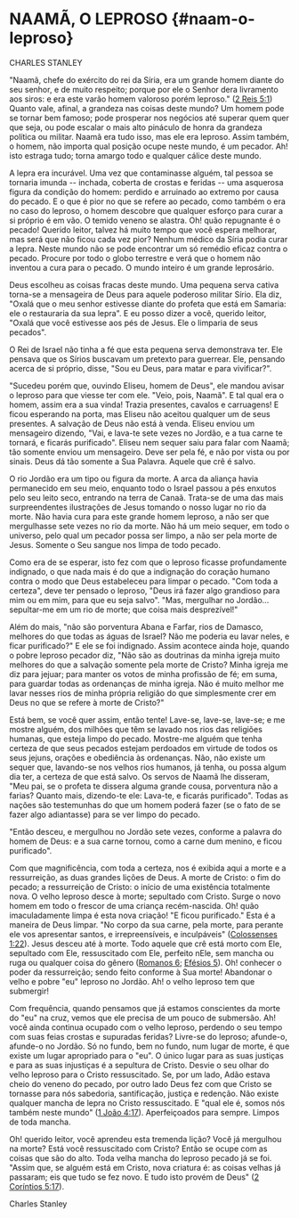 # NAAMÃ, O LEPROSO {#naam-o-leproso}

CHARLES STANLEY

&quot;Naamã, chefe do exército do rei da Síria, era um grande homem diante do seu senhor, e de muito respeito; porque por ele o Senhor dera livramento aos siros: e era este varão homem valoroso porém leproso.&quot; ([2 Reis 5:1](http://bibliaonline.com.br/acf/2rs/5/1)) Quanto vale, afinal, a grandeza nas coisas deste mundo? Um homem pode se tornar bem famoso; pode prosperar nos negócios até superar quem quer que seja, ou pode escalar o mais alto pináculo de honra da grandeza política ou militar. Naamã era tudo isso, mas ele era leproso. Assim também, o homem, não importa qual posição ocupe neste mundo, é um pecador. Ah! isto estraga tudo; torna amargo todo e qualquer cálice deste mundo.

A lepra era incurável. Uma vez que contaminasse alguém, tal pessoa se tornaria imunda -- inchada, coberta de crostas e feridas -- uma asquerosa figura da condição do homem: perdido e arruinado ao extremo por causa do pecado. E o que é pior no que se refere ao pecado, como também o era no caso do leproso, o homem descobre que qualquer esforço para curar a si próprio é em vão. O temido veneno se alastra. Oh! quão repugnante é o pecado! Querido leitor, talvez há muito tempo que você espera melhorar, mas será que não ficou cada vez pior? Nenhum médico da Síria podia curar a lepra. Neste mundo não se pode encontrar um só remédio eficaz contra o pecado. Procure por todo o globo terrestre e verá que o homem não inventou a cura para o pecado. O mundo inteiro é um grande leprosário.

Deus escolheu as coisas fracas deste mundo. Uma pequena serva cativa torna-se a mensageira de Deus para aquele poderoso militar Sírio. Ela diz, &quot;Oxalá que o meu senhor estivesse diante do profeta que está em Samaria: ele o restauraria da sua lepra&quot;. E eu posso dizer a você, querido leitor, &quot;Oxalá que você estivesse aos pés de Jesus. Ele o limparia de seus pecados&quot;.

O Rei de Israel não tinha a fé que esta pequena serva demonstrava ter. Ele pensava que os Sírios buscavam um pretexto para guerrear. Ele, pensando acerca de si próprio, disse, &quot;Sou eu Deus, para matar e para vivificar?&quot;.

&quot;Sucedeu porém que, ouvindo Eliseu, homem de Deus&quot;, ele mandou avisar o leproso para que viesse ter com ele. &quot;Veio, pois, Naamã&quot;. E tal qual era o homem, assim era a sua vinda! Trazia presentes, cavalos e carruagens! E ficou esperando na porta, mas Eliseu não aceitou qualquer um de seus presentes. A salvação de Deus não está à venda. Eliseu enviou um mensageiro dizendo, &quot;Vai, e lava-te sete vezes no Jordão, e a tua carne te tornará, e ficarás purificado&quot;. Eliseu nem sequer saiu para falar com Naamã; tão somente enviou um mensageiro. Deve ser pela fé, e não por vista ou por sinais. Deus dá tão somente a Sua Palavra. Aquele que crê é salvo.

O rio Jordão era um tipo ou figura da morte. A arca da aliança havia permanecido em seu meio, enquanto todo o Israel passou a pés enxutos pelo seu leito seco, entrando na terra de Canaã. Trata-se de uma das mais surpreendentes ilustrações de Jesus tomando o nosso lugar no rio da morte. Não havia cura para este grande homem leproso, a não ser que mergulhasse sete vezes no rio da morte. Não há um meio sequer, em todo o universo, pelo qual um pecador possa ser limpo, a não ser pela morte de Jesus. Somente o Seu sangue nos limpa de todo pecado.

Como era de se esperar, isto fez com que o leproso ficasse profundamente indignado, o que nada mais é do que a indignação do coração humano contra o modo que Deus estabeleceu para limpar o pecado. &quot;Com toda a certeza&quot;, deve ter pensado o leproso, &quot;Deus irá fazer algo grandioso para mim ou em mim, para que eu seja salvo&quot;. &quot;Mas, mergulhar no Jordão... sepultar-me em um rio de morte; que coisa mais desprezível!&quot;

Além do mais, &quot;não são porventura Abana e Farfar, rios de Damasco, melhores do que todas as águas de Israel? Não me poderia eu lavar neles, e ficar purificado?&quot; E ele se foi indignado. Assim acontece ainda hoje, quando o pobre leproso pecador diz, &quot;Não são as doutrinas da minha igreja muito melhores do que a salvação somente pela morte de Cristo? Minha igreja me diz para jejuar; para manter os votos de minha profissão de fé; em suma, para guardar todas as ordenanças de minha igreja. Não é muito melhor me lavar nesses rios de minha própria religião do que simplesmente crer em Deus no que se refere à morte de Cristo?&quot;

Está bem, se você quer assim, então tente! Lave-se, lave-se, lave-se; e me mostre alguém, dos milhões que têm se lavado nos rios das religiões humanas, que esteja limpo do pecado. Mostre-me alguém que tenha certeza de que seus pecados estejam perdoados em virtude de todos os seus jejuns, orações e obediência às ordenanças. Não, não existe um sequer que, lavando-se nos velhos rios humanos, já tenha, ou possa algum dia ter, a certeza de que está salvo. Os servos de Naamã lhe disseram, &quot;Meu pai, se o profeta te dissera alguma grande cousa, porventura não a farias? Quanto mais, dizendo-te ele: Lava-te, e ficarás purificado&quot;. Todas as nações são testemunhas do que um homem poderá fazer (se o fato de se fazer algo adiantasse) para se ver limpo do pecado.

&quot;Então desceu, e mergulhou no Jordão sete vezes, conforme a palavra do homem de Deus: e a sua carne tornou, como a carne dum menino, e ficou purificado&quot;.

Com que magnificência, com toda a certeza, nos é exibida aqui a morte e a ressurreição, as duas grandes lições de Deus. A morte de Cristo: o fim do pecado; a ressurreição de Cristo: o início de uma existência totalmente nova. O velho leproso desce à morte; sepultado com Cristo. Surge o novo homem em todo o frescor de uma criança recém-nascida. Oh! quão imaculadamente limpa é esta nova criação! &quot;E ficou purificado.&quot; Esta é a maneira de Deus limpar. &quot;No corpo da sua carne, pela morte, para perante ele vos apresentar santos, e irrepreensíveis, e inculpáveis&quot; ([Colossenses 1:22](http://bibliaonline.com.br/acf/cl/1/22)). Jesus desceu até à morte. Todo aquele que crê está morto com Ele, sepultado com Ele, ressuscitado com Ele, perfeito nEle, sem mancha ou ruga ou qualquer coisa do gênero ([Romanos 6](http://bibliaonline.com.br/acf/rm/6); [Efésios 5](http://bibliaonline.com.br/acf/ef/5)). Oh! conhecer o poder da ressurreição; sendo feito conforme à Sua morte! Abandonar o velho e pobre &quot;eu&quot; leproso no Jordão. Ah! o velho leproso tem que submergir!

Com frequência, quando pensamos que já estamos conscientes da morte do &quot;eu&quot; na cruz, vemos que ele precisa de um pouco de submersão. Ah! você ainda continua ocupado com o velho leproso, perdendo o seu tempo com suas feias crostas e supuradas feridas? Livre-se do leproso; afunde-o, afunde-o no Jordão. Só no fundo, bem no fundo, num lugar de morte, é que existe um lugar apropriado para o &quot;eu&quot;. O único lugar para as suas justiças e para as suas injustiças é a sepultura de Cristo. Desvie o seu olhar do velho leproso para o Cristo ressuscitado. Se, por um lado, Adão estava cheio do veneno do pecado, por outro lado Deus fez com que Cristo se tornasse para nós sabedoria, santificação, justiça e redenção. Não existe qualquer mancha de lepra no Cristo ressuscitado. E &quot;qual ele é, somos nós também neste mundo&quot; ([1 João 4:17](http://bibliaonline.com.br/acf/1jo/4/17)). Aperfeiçoados para sempre. Limpos de toda mancha.

Oh! querido leitor, você aprendeu esta tremenda lição? Você já mergulhou na morte? Está você ressuscitado com Cristo? Então se ocupe com as coisas que são do alto. Toda velha mancha do leproso pecado já se foi. &quot;Assim que, se alguém está em Cristo, nova criatura é: as coisas velhas já passaram; eis que tudo se fez novo. E tudo isto provém de Deus&quot; ([2 Coríntios 5:17](http://bibliaonline.com.br/acf/2co/5/17)).

Charles Stanley